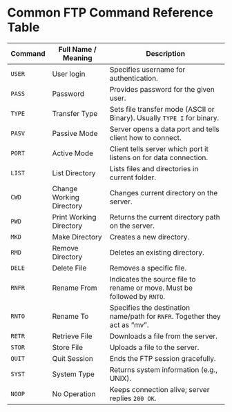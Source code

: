 # Common FTP Command Reference Table

| Command | Full Name / Meaning       | Description                                                                |
|---------|---------------------------|----------------------------------------------------------------------------|
| `USER`  | User login                | Specifies username for authentication.                                     |
| `PASS`  | Password                  | Provides password for the given user.                                      |
| `TYPE`  | Transfer Type             | Sets file transfer mode (ASCII or Binary). Usually `TYPE I` for binary.    |
| `PASV`  | Passive Mode              | Server opens a data port and tells client how to connect.                  |
| `PORT`  | Active Mode               | Client tells server which port it listens on for data connection.          |
| `LIST`  | List Directory            | Lists files and directories in current folder.                             |
| `CWD`   | Change Working Directory  | Changes current directory on the server.                                   |
| `PWD`   | Print Working Directory   | Returns the current directory path on the server.                          |
| `MKD`   | Make Directory            | Creates a new directory.                                                   |
| `RMD`   | Remove Directory          | Deletes an existing directory.                                             |
| `DELE`  | Delete File               | Removes a specific file.                                                   |
| `RNFR`  | Rename From               | Indicates the source file to rename or move. Must be followed by `RNTO`.   |
| `RNTO`  | Rename To                 | Specifies the destination name/path for `RNFR`. Together they act as “mv”. |
| `RETR`  | Retrieve File             | Downloads a file from the server.                                          |
| `STOR`  | Store File                | Uploads a file to the server.                                              |
| `QUIT`  | Quit Session              | Ends the FTP session gracefully.                                           |
| `SYST`  | System Type               | Returns system information (e.g., UNIX).                                   |
| `NOOP`  | No Operation              | Keeps connection alive; server replies `200 OK`.                           |
